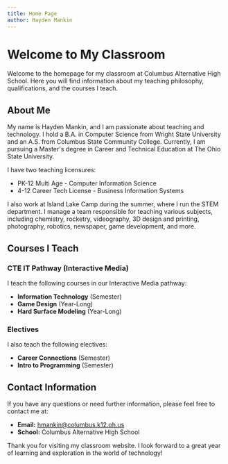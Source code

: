 ```yaml
---
title: Home Page
author: Hayden Mankin
---
```


# Welcome to My Classroom

Welcome to the homepage for my classroom at Columbus Alternative High School. Here you will find information about my teaching philosophy, qualifications, and the courses I teach.

## About Me

My name is Hayden Mankin, and I am passionate about teaching and technology. I hold a B.A. in Computer Science from Wright State University and an A.S. from Columbus State Community College. Currently, I am pursuing a Master's degree in Career and Technical Education at The Ohio State University.

I have two teaching licensures:
- PK-12 Multi Age - Computer Information Science
- 4-12 Career Tech License - Business Information Systems

I also work at Island Lake Camp during the summer, where I run the STEM department. I manage a team responsible for teaching various subjects, including chemistry, rocketry, videography, 3D design and printing, photography, robotics, newspaper, game development, and more.

## Courses I Teach

### CTE IT Pathway (Interactive Media)

I teach the following courses in our Interactive Media pathway:
- **Information Technology** (Semester)
- **Game Design** (Year-Long)
- **Hard Surface Modeling** (Year-Long)

### Electives

I also teach the following electives:
- **Career Connections** (Semester)
- **Intro to Programming** (Semester)

## Contact Information

If you have any questions or need further information, please feel free to contact me at:
- **Email:** [hmankin@columbus.k12.oh.us](mailto:hmankin@columbus.k12.oh.us)
- **School:** Columbus Alternative High School

Thank you for visiting my classroom website. I look forward to a great year of learning and exploration in the world of technology!